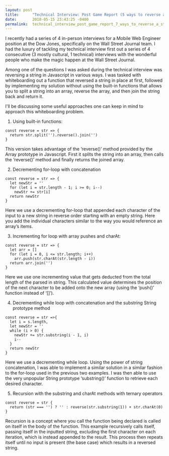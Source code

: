 ```yaml
---
layout: post
title:      "Technical Interview: Post Game Report (5 ways to reverse a string in JS)"
date:       2018-05-15 23:43:25 -0400
permalink:  technical_interview_post_game_report_7_ways_to_reverse_a_string_in_js
---
```



I recently had a series of 4 in-person interviews for a Mobile Web Engineer position at the Dow Jones, specifically on the Wall Street Journal team. I had the luxury of tackling my technical interview first out a series of 4 consecutive (3 mostly cultural, 1 technical) interviews with the wonderful people who make the magic happen at the Wall Street Journal. 

Among one of the questions I was asked during the technical interview was reversing a string in Javascript in various ways. I was tasked with whiteboarding out a function that reversed a string in place at first, followed by implementing my solution without using the built-in functions that allows you to split a string into an array, reverse the array, and then join the string back and return it. 

I'll be discussing some useful approaches one can keep in mind to approach this whiteboarding problem.

1. Using built-in functions:

```
const reverse = str => {
  return str.split('').reverse().join('')
}
```

This version takes advantage of the ‘reverse()’ method provided by the Array prototype in Javascript. First it splits the string into an array, then calls the ‘reverse()’ method and finally returns the joined array.

2. Decrementing for-loop with concatenation

```
const reverse = str => {
  let newStr = ''
  for (let i = str.length - 1; i >= 0; i--)
    newStr += str[i]
  return newStr
}
```

Here we use a decrementing for-loop that appended each character of the input to a new string in reverse order starting with an empty string. Here you add the individual characters similar to the way you would reference an array’s items.

3.  Incrementing for loop with array pushes and charAt:

```
const reverse = str => {
  let arr = []
  for (let i = 0, i <= str.length; i++)
    arr.push(str.charAt(str.length - i))
  return arr.join('')
}
```

Here we use one incrementing value that gets deducted from the total length of the parsed in string. This calculated value determines the position of the next character to be added onto the new array (using the ‘push()’ function instead of ‘[]’).

4. Decrementing while loop with concatenation and the substring String prototype method

```
const reverse = str =>{
  let i = s.length,
  let newStr = ''
  while (i > 0) {
    newStr += str.substring(i - 1, i)
    i--
  }
  return newStr
}
```

Here we use a decrementing while loop. Using the power of string concatenation, I was able to implement a similar solution in a similar fashion to the for-loop used in the previous two examples. I was then able to use the very unpopular String prototype ‘substring()’ function to retrieve each desired character.

5.  Recursion with the substring and charAt methods with ternary operators

```
const reverse = str {
  return (str === '') ? '' : reverse(str.substring(1)) + str.charAt(0)
}
```

Recursion is a concept where you call the function being declared is called on itself in the body of the function. This example recursively calls itself, passing itself in the inputted string, excluding the first character on each iteration, which is instead appended to the result. This process then repeats itself until no input is present (the base case) which results in a reversed string.









